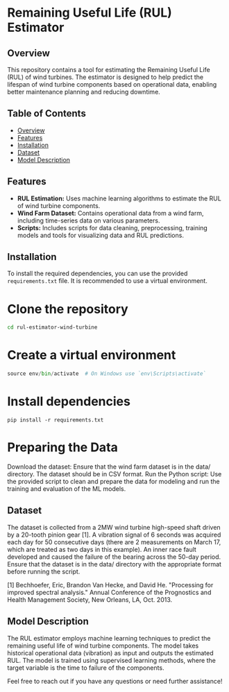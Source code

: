 # Remaining Useful Life (RUL) Estimator

## Overview

This repository contains a tool for estimating the Remaining Useful Life (RUL) of wind turbines. The estimator is designed to help predict the lifespan of wind turbine components based on operational data, enabling better maintenance planning and reducing downtime.

## Table of Contents

- [Overview](#overview)
- [Features](#features)
- [Installation](#installation)
- [Dataset](#dataset)
- [Model Description](#model-description)

## Features

- **RUL Estimation:** Uses machine learning algorithms to estimate the RUL of wind turbine components.
- **Wind Farm Dataset:** Contains operational data from a wind farm, including time-series data on various parameters.
- **Scripts:** Includes scripts for data cleaning, preprocessing, training models and tools for visualizing data and RUL predictions.

## Installation

To install the required dependencies, you can use the provided `requirements.txt` file. It is recommended to use a virtual environment.


# Clone the repository
```bash git clone https://github.com/h777d/RUL_Estimation.git
cd rul-estimator-wind-turbine
```

# Create a virtual environment
```python -m venv env
source env/bin/activate  # On Windows use `env\Scripts\activate`
```

# Install dependencies
```pip install -r requirements.txt```

# Preparing the Data
Download the dataset: Ensure that the wind farm dataset is in the data/ directory. The dataset should be in CSV format.
Run the Python script: Use the provided script to clean and prepare the data for modeling and run the training and evaluation of the ML models.

## Dataset
The dataset is collected from a 2MW wind turbine high-speed shaft driven by a 20-tooth pinion gear [1]. A vibration signal of 6 seconds was acquired each day for 50 consecutive days (there are 2 measurements on March 17, which are treated as two days in this example). An inner race fault developed and caused the failure of the bearing across the 50-day period.
Ensure that the dataset is in the data/ directory with the appropriate format before running the script.

[1] Bechhoefer, Eric, Brandon Van Hecke, and David He. "Processing for improved spectral analysis." Annual Conference of the Prognostics and Health Management Society, New Orleans, LA, Oct. 2013.

## Model Description
The RUL estimator employs machine learning techniques to predict the remaining useful life of wind turbine components. The model takes historical operational data (vibration) as input and outputs the estimated RUL. The model is trained using supervised learning methods, where the target variable is the time to failure of the components.

Feel free to reach out if you have any questions or need further assistance!
